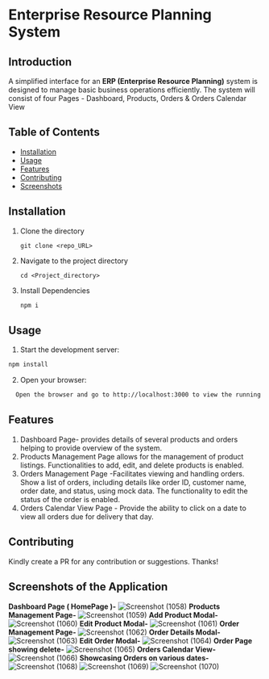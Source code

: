 # Enterprise Resource Planning System

## Introduction
A simplified interface for an **ERP (Enterprise Resource Planning)** system is designed to manage basic business operations efficiently. 
The system will consist of four Pages - Dashboard, Products, Orders & Orders Calendar View

## Table of Contents
- [Installation](#installation)
- [Usage](#usage)
- [Features](#features)
- [Contributing](#contributing)
- [Screenshots](#screenshots)

## Installation
1. Clone the directory
   ```
   git clone <repo_URL>
   ```
3. Navigate to the project directory
   ```
   cd <Project_directory>
   ```
4. Install Dependencies
   ```markdown
   npm i
   ```

## Usage
1. Start the development server:
```markdown
npm install
```
2. Open your browser:
```bash
  Open the browser and go to http://localhost:3000 to view the running UI.
```
## Features

1. Dashboard Page- provides details of several products and orders helping to provide overview of the system.
2. Products Management Page allows for the management of product listings. Functionalities to add, edit, and delete products is enabled.
3. Orders Management Page -Facilitates viewing and handling orders. Show a list of orders, including details like order ID, customer name, order date, and status, using mock data. The functionality to edit the status of the order is enabled.
4. Orders Calendar View Page - Provide the ability to click on a date to view all orders due for delivery that day.

## Contributing
Kindly create a PR for any contribution or suggestions. Thanks!

## Screenshots of the Application
**Dashboard Page ( HomePage )-** 
![Screenshot (1058)](https://github.com/abhi6299/Enterprise-Resource-Planning-using-react---Assignment/assets/48280843/2f9e99d3-9d06-4fa8-b4c5-e73e9f440fb6)
**Products Management Page-**
![Screenshot (1059)](https://github.com/abhi6299/Enterprise-Resource-Planning-using-react---Assignment/assets/48280843/a3267d9a-b316-44e9-8f2d-3cc45265a460)
**Add Product Modal-**
![Screenshot (1060)](https://github.com/abhi6299/Enterprise-Resource-Planning-using-react---Assignment/assets/48280843/8da7c143-0871-49ca-a6c0-36523a711f21)
**Edit Product Modal-**
![Screenshot (1061)](https://github.com/abhi6299/Enterprise-Resource-Planning-using-react---Assignment/assets/48280843/1dc89670-7e73-4a41-8328-e5143c928774)
**Order Management Page-**
![Screenshot (1062)](https://github.com/abhi6299/Enterprise-Resource-Planning-using-react---Assignment/assets/48280843/899d98d4-2922-4fc0-9465-33034691b658)
**Order Details Modal-**
![Screenshot (1063)](https://github.com/abhi6299/Enterprise-Resource-Planning-using-react---Assignment/assets/48280843/a4cd847f-f913-4303-8fd0-c84072e4cf83)
**Edit Order Modal-**
![Screenshot (1064)](https://github.com/abhi6299/Enterprise-Resource-Planning-using-react---Assignment/assets/48280843/124c1d8b-9538-443c-b248-38d009bdd180)
**Order Page showing delete-**
![Screenshot (1065)](https://github.com/abhi6299/Enterprise-Resource-Planning-using-react---Assignment/assets/48280843/0b2e3d71-87f8-4c88-bf87-34e15e302c52)
**Orders Calendar View-**
![Screenshot (1066)](https://github.com/abhi6299/Enterprise-Resource-Planning-using-react---Assignment/assets/48280843/23db17eb-d72f-4502-98e6-d7c9d3c62602)
**Showcasing Orders on various dates-**
![Screenshot (1068)](https://github.com/abhi6299/Enterprise-Resource-Planning-using-react---Assignment/assets/48280843/7873564e-aa1c-4f4a-b8e2-e75031dacc68)
![Screenshot (1069)](https://github.com/abhi6299/Enterprise-Resource-Planning-using-react---Assignment/assets/48280843/cf782ee3-c693-495d-99cd-9ec265d86fa7)
![Screenshot (1070)](https://github.com/abhi6299/Enterprise-Resource-Planning-using-react---Assignment/assets/48280843/992e5359-df78-46d2-b65c-508c81f294cc)



